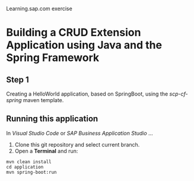 Learning.sap.com exercise 
# Building a CRUD Extension Application using Java and the Spring Framework

## Step 1

Creating a HelloWorld application, based on SpringBoot, using the *scp-cf-spring* maven template.

## Running this application 
In *Visual Studio Code* or *SAP Business Application Studio* ...

1. Clone this git repository and select current branch.
2. Open a **Terminal** and run:
```console
mvn clean install
cd application
mvn spring-boot:run
```
